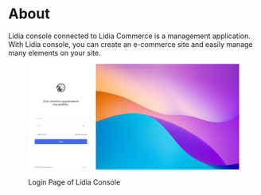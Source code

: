 # About

Lidia console connected to Lidia Commerce is a management application. With Lidia console, you can create an e-commerce site and easily manage many elements on your site.

<figure><img src="../.gitbook/assets/Screenshot 2023-02-23 111845.png" alt=""><figcaption><p>Login Page of Lidia Console</p></figcaption></figure>
